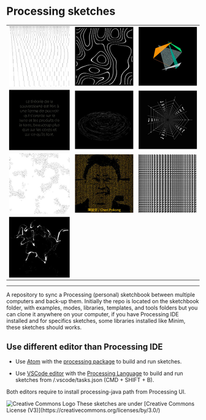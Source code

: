 # Processing sketches
|   |   |   |
|---|---|---|
[![F_Morellet_by_N_Lebrun](https://raw.githubusercontent.com/nclslbrn/Processing/master/F_Morellet_by_N_Lebrun/F_Morellet_by_N_Lebrun.jpg)](https://github.com/nclslbrn/Processing/tree/master/F_Morellet_by_N_Lebrun)|[![animated_topography](https://raw.githubusercontent.com/nclslbrn/Processing/master/animated_topography/animated_topography.jpg)](https://github.com/nclslbrn/Processing/tree/master/animated_topography)|[![barycentric_coordinate](https://raw.githubusercontent.com/nclslbrn/Processing/master/barycentric_coordinate/barycentric_coordinate.jpg)](https://github.com/nclslbrn/Processing/tree/master/barycentric_coordinate)|
[![chat_with_motions](https://raw.githubusercontent.com/nclslbrn/Processing/master/chat_with_motions/chat_with_motions.jpg)](https://github.com/nclslbrn/Processing/tree/master/chat_with_motions)|[![cyclic_wave](https://raw.githubusercontent.com/nclslbrn/Processing/master/cyclic_wave/cyclic_wave.jpg)](https://github.com/nclslbrn/Processing/tree/master/cyclic_wave)|[![endless_tunnel](https://raw.githubusercontent.com/nclslbrn/Processing/master/endless_tunnel/endless_tunnel.jpg)](https://github.com/nclslbrn/Processing/tree/master/endless_tunnel)|
[![perlin_dancing_line](https://raw.githubusercontent.com/nclslbrn/Processing/master/perlin_dancing_line/perlin_dancing_line.jpg)](https://github.com/nclslbrn/Processing/tree/master/perlin_dancing_line)|[![recognition](https://raw.githubusercontent.com/nclslbrn/Processing/master/recognition/recognition.jpg)](https://github.com/nclslbrn/Processing/tree/master/recognition)|[![straight_curve](https://raw.githubusercontent.com/nclslbrn/Processing/master/straight_curve/straight_curve.jpg)](https://github.com/nclslbrn/Processing/tree/master/straight_curve)|
[![swirls](https://raw.githubusercontent.com/nclslbrn/Processing/master/swirls/swirls.jpg)](https://github.com/nclslbrn/Processing/tree/master/swirls)|
--------

A repository to sync a Processing (personal) sketchbook between multiple computers and back-up them.
Initially the repo is located on the sketchbook folder, with examples, modes, libraries, templates, and tools folders but you can clone it anywhere on your computer, if you have Processing IDE installed and for specifics sketches, some libraries installed like Minim, these sketches should works. 

## Use different editor than Processing IDE 

- Use [Atom](https://atom.io/) with the [processing package](https://github.com/bleikamp/processing) to build and run sketches.

- Use [VSCode editor](https://code.visualstudio.com/) with the [Processing Language](https://marketplace.visualstudio.com/items?itemName=Tobiah.language-pde) to build and run sketches from /.vscode/tasks.json (CMD + SHIFT + B).


Both editors require to install processing-java path from Processing UI.

<img src="https://mirrors.creativecommons.org/presskit/buttons/88x31/png/by-nc-nd.eu.png" alt="Creative Commons Logo" width="148" height="49">
These sketches are under [Creative Commons License (V3)](https://creativecommons.org/licenses/by/3.0/)